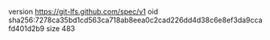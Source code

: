 version https://git-lfs.github.com/spec/v1
oid sha256:7278ca35bd1cd563ca718ab8eea0c2cad226dd4d38c6e8ef3da9ccafd401d2b9
size 483
